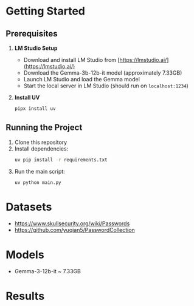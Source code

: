 # Getting Started

## Prerequisites

1. **LM Studio Setup**
   - Download and install LM Studio from [https://lmstudio.ai/](https://lmstudio.ai/)
   - Download the Gemma-3b-12b-it model (approximately 7.33GB)
   - Launch LM Studio and load the Gemma model
   - Start the local server in LM Studio (should run on `localhost:1234`)

2. **Install UV**
   ```bash
   pipx install uv
   ```

## Running the Project
1. Clone this repository
2. Install dependencies:
   ```bash
   uv pip install -r requirements.txt
   ```
3. Run the main script:
   ```bash
   uv python main.py
   ```

# Datasets
- https://www.skullsecurity.org/wiki/Passwords
- https://github.com/yuqian5/PasswordCollection

# Models
- Gemma-3-12b-it ~ 7.33GB

# Results
